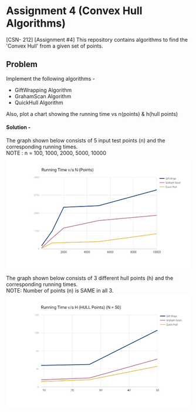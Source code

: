 # Assignment 4  (Convex Hull Algorithms)  
[CSN- 212] [Assignment #4] This repository contains algorithms to find the 'Convex Hull' from a given set of points.  
  
## Problem  
Implement the following algorithms -
* GiftWrapping Algorithm
* GrahamScan Algorithm
* QuickHull Algorithm 
  
Also, plot a chart showing the running time vs n(points) & h(hull points)  
  
#### Solution -  
The graph shown below consists of 5 input test points (n) and the corresponding running times.  
NOTE : n = 100, 1000, 2000, 5000, 10000
![picture](runningTime_Vs_n.JPG)  
  

The graph shown below consists of 3 different hull points (h) and the corresponding running times.  
NOTE: Number of points (n) is SAME in all 3.  
![picture](runningTime_Vs_h.JPG)  
